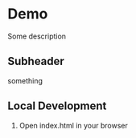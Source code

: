 # Demo

Some description

## Subheader

something

## Local Development

1. Open index.html in your browser
